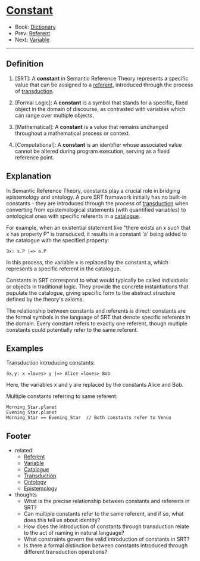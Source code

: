 # [Constant](https://dna-platform.github.io/inexplicable-phenomena/dictionary/constant.html)
- Book: [Dictionary](./.dictionary.md)
- Prev: [Referent](./referent.md)
- Next: [Variable](./variable.md)
---

## Definition

1. [SRT]: A **constant** in Semantic Reference Theory represents a specific value that can be assigned to a [referent](referent.md), introduced through the process of [transduction](transduction.md).

2. [Formal Logic]: A **constant** is a symbol that stands for a specific, fixed object in the domain of discourse, as contrasted with variables which can range over multiple objects.

3. [Mathematical]: A **constant** is a value that remains unchanged throughout a mathematical process or context.

4. [Computational]: A **constant** is an identifier whose associated value cannot be altered during program execution, serving as a fixed reference point.

## Explanation

In Semantic Reference Theory, constants play a crucial role in bridging epistemology and ontology. A pure SRT framework initially has no built-in constants - they are introduced through the process of [transduction](transduction.md) when converting from epistemological statements (with quantified variables) to ontological ones with specific referents in a [catalogue](catalogue.md).

For example, when an existential statement like "there exists an x such that x has property P" is transduced, it results in a constant 'a' being added to the catalogue with the specified property:

```
∃x: x.P |=> a.P
```

In this process, the variable x is replaced by the constant a, which represents a specific referent in the catalogue.

Constants in SRT correspond to what would typically be called individuals or objects in traditional logic. They provide the concrete instantiations that populate the catalogue, giving specific form to the abstract structure defined by the theory's axioms.

The relationship between constants and referents is direct: constants are the formal symbols in the language of SRT that denote specific referents in the domain. Every constant refers to exactly one referent, though multiple constants could potentially refer to the same referent.

## Examples

Transduction introducing constants:
```
∃x,y: x =loves> y |=> Alice =loves> Bob
```

Here, the variables x and y are replaced by the constants Alice and Bob.

Multiple constants referring to same referent:
```
Morning_Star.planet
Evening_Star.planet
Morning_Star == Evening_Star  // Both constants refer to Venus
```

## Footer
- related: 
  - [Referent](referent.md)
  - [Variable](variable.md)
  - [Catalogue](catalogue.md)
  - [Transduction](transduction.md)
  - [Ontology](ontology.md)
  - [Epistemology](epistemology.md)
- thoughts
  - What is the precise relationship between constants and referents in SRT?
  - Can multiple constants refer to the same referent, and if so, what does this tell us about identity?
  - How does the introduction of constants through transduction relate to the act of naming in natural language?
  - What constraints govern the valid introduction of constants in SRT?
  - Is there a formal distinction between constants introduced through different transduction operations?